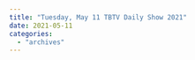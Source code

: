 ```yaml
---
title: "Tuesday, May 11 TBTV Daily Show 2021"
date: 2021-05-11
categories: 
  - "archives"
---
```



